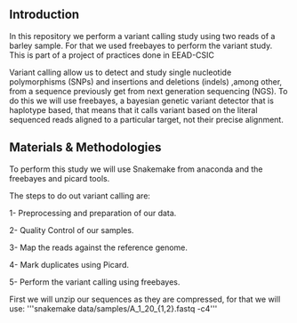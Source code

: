 ## Introduction

In this repository we perform a variant calling study using two reads of a barley sample. For that we used freebayes to perform the variant study. 
This is part of a project of practices done in EEAD-CSIC 

Variant calling allow us to detect and study single nucleotide polymorphisms (SNPs) and insertions and deletions (indels) ,among other, from a sequence previously get from next generation sequencing (NGS). To do this we will use freebayes, a bayesian genetic variant detector that is haplotype based, that means that it calls variant based on the literal sequenced reads aligned to a particular target, not their precise alignment.

## Materials & Methodologies
To perform this study we will use Snakemake from anaconda and the freebayes and picard tools.

The steps to do out variant calling are:

  1- Preprocessing and preparation of our data.

  2- Quality Control of our samples.

  3- Map the reads against the reference genome.
  
  4- Mark duplicates using Picard.

  5- Perform the variant calling using freebayes. 

First we will unzip our sequences as they are compressed, for that we will use:
  '''snakemake data/samples/A_1_20_{1,2}.fastq -c4'''



